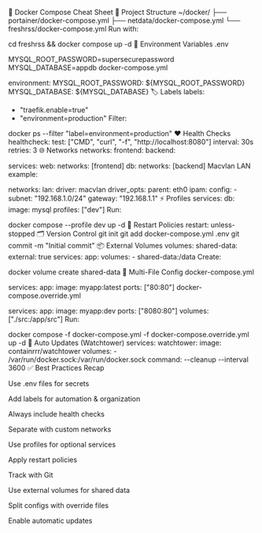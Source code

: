 🐳 Docker Compose Cheat Sheet
📂 Project Structure
~/docker/
├── portainer/docker-compose.yml
├── netdata/docker-compose.yml
└── freshrss/docker-compose.yml
Run with:

cd freshrss && docker compose up -d
🔑 Environment Variables
.env

MYSQL_ROOT_PASSWORD=supersecurepassword
MYSQL_DATABASE=appdb
docker-compose.yml

environment:
  MYSQL_ROOT_PASSWORD: ${MYSQL_ROOT_PASSWORD}
  MYSQL_DATABASE: ${MYSQL_DATABASE}
🏷 Labels
labels:
  - "traefik.enable=true"
  - "environment=production"
Filter:

docker ps --filter "label=environment=production"
❤️ Health Checks
healthcheck:
  test: ["CMD", "curl", "-f", "http://localhost:8080"]
  interval: 30s
  retries: 3
🌐 Networks
networks:
  frontend:
  backend:

services:
  web:
    networks: [frontend]
  db:
    networks: [backend]
Macvlan LAN example:

networks:
  lan:
    driver: macvlan
    driver_opts:
      parent: eth0
    ipam:
      config:
        - subnet: "192.168.1.0/24"
          gateway: "192.168.1.1"
⚡ Profiles
services:
  db:
    image: mysql
    profiles: ["dev"]
Run:

docker compose --profile dev up -d
🔄 Restart Policies
restart: unless-stopped
🗂 Version Control
git init
git add docker-compose.yml .env
git commit -m "Initial commit"
📦 External Volumes
volumes:
  shared-data:
    external: true
services:
  app:
    volumes:
      - shared-data:/data
Create:

docker volume create shared-data
📑 Multi-File Config
docker-compose.yml

services:
  app:
    image: myapp:latest
    ports: ["80:80"]
docker-compose.override.yml

services:
  app:
    image: myapp:dev
    ports: ["8080:80"]
    volumes: ["./src:/app/src"]
Run:

docker compose -f docker-compose.yml -f docker-compose.override.yml up -d
🔔 Auto Updates (Watchtower)
services:
  watchtower:
    image: containrrr/watchtower
    volumes:
      - /var/run/docker.sock:/var/run/docker.sock
    command: --cleanup --interval 3600
✅ Best Practices Recap

Use .env files for secrets

Add labels for automation & organization

Always include health checks

Separate with custom networks

Use profiles for optional services

Apply restart policies

Track with Git

Use external volumes for shared data

Split configs with override files

Enable automatic updates